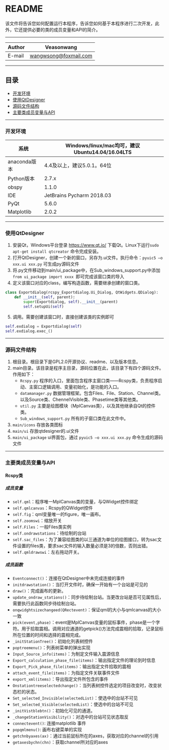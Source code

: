 README
===========================
该文件将告诉您如何配置运行本程序，告诉您如何基于本程序进行二次开发，此外，它还提供必要的类的成员变量和API的简介。

****
|Author|Veasonwang|
|---|---
|E-mail|wangwsong@foxmail.com

****
## 目录
* [开发环境](#开发环境)
* [使用QtDesigner](#使用QtDesigner)
* [源码文件结构](#源码文件结构)
* [主要类成员变量与API](#主要类成员变量与API)

****
### 开发环境
|系统|Windows/linux/mac均可，建议Ubuntu14.04/16.04LTS|
|---|---
|anaconda版本|4.4及以上，建议5.0.1。64位
|Python版本|2.7.x
|obspy|1.1.0
|IDE|JetBrains Pycharm 2018.03
|PyQt|5.6.0
|Matplotlib|2.0.2
-----------

### 使用QtDesigner
1.	安装Qt，Windows平台登录 https://www.qt.io/ 下载Qt。Linux下运行`sudo apt-get install qtcreator` 命令完成安装。
2.	打开QtDesigner，创建一个新的窗口，另存为.ui文件。执行命令：`pyuic5 –o xxx.ui xxx.py` 可生成py源码文件
3.	将.py文件移动到main/ui_package中，在Sub_windows_support.py中添加`from ui_package import xxxx `即可完成该窗口类的导入
4.	定义该窗口对应的class，编写构造函数，需要继承创建的窗口类。
```python
class Exportdialog(rcspy_Exportdialog.Ui_Dialog, QtWidgets.QDialog):
    def __init__(self, parent):
        super(Exportdialog, self).__init__(parent)
        self.setupUi(self)
```
5.	调用。需要创建该窗口时，直接创建该类的实例即可
```python
self.exdialog = Exportdialog(self)
self.exdialog.exec_()
```
****
### 源码文件结构
1. 根目录。根目录下是GPL2.0开源协议、readme、以及版本信息。
2. main目录。该目录是程序主目录，源码位置在此，该目录下有四个源码文件。作用如下：
      * `Rcspy.py` 程序的入口，里面包含程序主窗口类——Rcspy类，负责程序启动、主窗口逻辑调用、变量初始化，是功能的入口。
      * `datamanager.py` 数据管理框架。包含Files、File、Station、Channel类。以及Source类、ChennelVisible类、Phasetime类等其他类。
      * `util.py` 主要是绘图模块（MplCanvas类），以及其他继承自Qt的控件类。
      * `Sub_windows_support.py` 所有的子窗口类在此文件中。
3. `main/icons` 存放各类图标
4. `main/ui` 存放qtdesigner的.ui文件
5. `main/ui_package` ui界面包，通过 `pyuic5 –o xxx.ui xxx.py` 命令生成的源码文件

****
### 主要类成员变量与API
#### Rcspy类
##### 成员变量
* `self.qml`：程序唯一MplCanvas类的变量，与QWidget控件绑定
* `self.qmlcanvas`：Rcspy的QWidget控件
* `self.fig`：qml变量唯一的figure，唯一画布。
* `self.zoomswi`：缩放开关
* `self.Files`：一般Files类实例
* `self.ondrawstations`：待绘制的台站
* `self.sac_files`：为了兼容绘图类的以三通道为单位的绘图接口，转为sac文件设置的files类，要求sac文件的输入数量必须是3的倍数，否则出错。
* `self.qmldrawswi`：左右拖动开关。

##### 成员函数
* `Eventconnect()`：连接在QtDesigner中未完成连接的事件
* `initdrawstation()`：当打开文件时，确保一开始有一个台站是可见的
* `draw()`：完成画布的更新。
* `update_ondraw_stations()`：同步待绘制台站。当更改台站是否可见属性后，需要执行此函数同步待绘制台站。
* `onqwidghtsizechangeed(QRectevent)`：保证qml的大小与qmlcanvas的大小一致
* `pick(event,phase)`：event是MplCanvas变量的鼠标事件，phase是一个字符。用于拾取震相。调用对应通道的getpick()方法完成震相的拾取，记录鼠标所在位置的时间和选择的震相完成。
* `_initStationTree()`：初始化列表树控件
* `poptreemenu()`：列表树菜单的弹出实现
* `Input_Source_info(items)`：为制定文件输入震源信息
* `Export_calculation_phase_file(items)`：输出指定文件的理论到时信息
* `Export_Pick_phase_file(items)`：输出指定文件拾取的震相
* `attach_event_file(items)`：为指定文件关联事件文件
* `export_xml(items)`：导出指定文件所包含的事件
* `Onstationtreeselectedchange()`：当列表树控件选定的项目改变时，改变状态栏的状态。
* `Set_selected_Invisible(selectedList)`：使选中的台站不可见
* `Set_selected_Visible(selectedList)`：使选中的台站不可见
* `_initVistblebtn()`：初始化可见的通道。
* `_changeStationVisibility()`：对选中的台站可见状态取反
* `connectevent()`: 连接matplotlib 事件
* `popqmlmenu()`: 画布右键菜单的实现
* `getchnbyaxes(ax)`：通过当前鼠标所在的axes，获取对应的channel的引用
* `getaxesbychn(chn)`：获取channel所对应的axes
